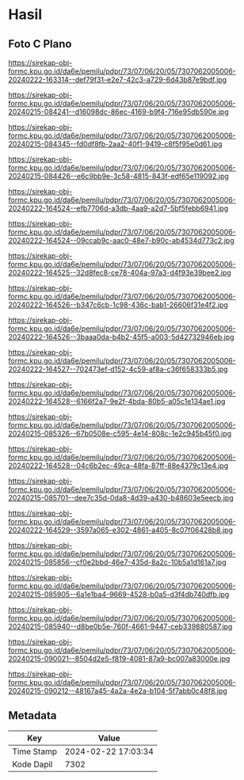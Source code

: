 # Hasil

## Foto C Plano

https://sirekap-obj-formc.kpu.go.id/da6e/pemilu/pdpr/73/07/06/20/05/7307062005006-20240222-163314--def79f31-e2e7-42c3-a729-6d43b87e9bdf.jpg

https://sirekap-obj-formc.kpu.go.id/da6e/pemilu/pdpr/73/07/06/20/05/7307062005006-20240215-084241--d16098dc-86ec-4169-b9f4-716e95db590e.jpg

https://sirekap-obj-formc.kpu.go.id/da6e/pemilu/pdpr/73/07/06/20/05/7307062005006-20240215-084345--fd0df8fb-2aa2-40f1-9419-c8f5f95e0d61.jpg

https://sirekap-obj-formc.kpu.go.id/da6e/pemilu/pdpr/73/07/06/20/05/7307062005006-20240215-084426--e6c9bb9e-3c58-4815-843f-edf65e119092.jpg

https://sirekap-obj-formc.kpu.go.id/da6e/pemilu/pdpr/73/07/06/20/05/7307062005006-20240222-164524--efb7706d-a3db-4aa9-a2d7-5bf5febb6941.jpg

https://sirekap-obj-formc.kpu.go.id/da6e/pemilu/pdpr/73/07/06/20/05/7307062005006-20240222-164524--09ccab9c-aac0-48e7-b90c-ab4534d773c2.jpg

https://sirekap-obj-formc.kpu.go.id/da6e/pemilu/pdpr/73/07/06/20/05/7307062005006-20240222-164525--32d8fec8-ce78-404a-97a3-d4f93e39bee2.jpg

https://sirekap-obj-formc.kpu.go.id/da6e/pemilu/pdpr/73/07/06/20/05/7307062005006-20240222-164526--b347c6cb-1c98-436c-bab1-26606f31e4f2.jpg

https://sirekap-obj-formc.kpu.go.id/da6e/pemilu/pdpr/73/07/06/20/05/7307062005006-20240222-164526--3baaa0da-b4b2-45f5-a003-5d42732946eb.jpg

https://sirekap-obj-formc.kpu.go.id/da6e/pemilu/pdpr/73/07/06/20/05/7307062005006-20240222-164527--702473ef-d152-4c59-af8a-c36f658333b5.jpg

https://sirekap-obj-formc.kpu.go.id/da6e/pemilu/pdpr/73/07/06/20/05/7307062005006-20240222-164528--6166f2a7-9e2f-4bda-80b5-a05c1e134ae1.jpg

https://sirekap-obj-formc.kpu.go.id/da6e/pemilu/pdpr/73/07/06/20/05/7307062005006-20240215-085326--67b0508e-c595-4e14-808c-1e2c945b45f0.jpg

https://sirekap-obj-formc.kpu.go.id/da6e/pemilu/pdpr/73/07/06/20/05/7307062005006-20240222-164528--04c6b2ec-49ca-48fa-87ff-88e4379c13e4.jpg

https://sirekap-obj-formc.kpu.go.id/da6e/pemilu/pdpr/73/07/06/20/05/7307062005006-20240215-085701--dee7c35d-0da8-4d39-a430-b48603e5eecb.jpg

https://sirekap-obj-formc.kpu.go.id/da6e/pemilu/pdpr/73/07/06/20/05/7307062005006-20240222-164529--3597a065-e302-4861-a405-8c07f06428b8.jpg

https://sirekap-obj-formc.kpu.go.id/da6e/pemilu/pdpr/73/07/06/20/05/7307062005006-20240215-085856--cf0e2bbd-46e7-435d-8a2c-10b5a1d161a7.jpg

https://sirekap-obj-formc.kpu.go.id/da6e/pemilu/pdpr/73/07/06/20/05/7307062005006-20240215-085905--6a1e1ba4-9669-4528-b0a5-d3f4db740dfb.jpg

https://sirekap-obj-formc.kpu.go.id/da6e/pemilu/pdpr/73/07/06/20/05/7307062005006-20240215-085940--d8be0b5e-760f-4661-9447-ceb339880587.jpg

https://sirekap-obj-formc.kpu.go.id/da6e/pemilu/pdpr/73/07/06/20/05/7307062005006-20240215-090021--8504d2e5-f819-4081-87a9-bc007a83000e.jpg

https://sirekap-obj-formc.kpu.go.id/da6e/pemilu/pdpr/73/07/06/20/05/7307062005006-20240215-090212--48167a45-4a2a-4e2a-b104-5f7abb0c48f8.jpg


## Metadata

| Key        | Value               |
| ---------- | ------------------- |
| Time Stamp | 2024-02-22 17:03:34 |
| Kode Dapil | 7302                |



